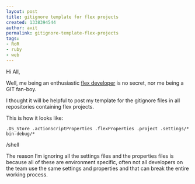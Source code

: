 ```yaml
---
layout: post
title: gitignore template for flex projects
created: 1338394544
author: avit
permalink: gitignore-template-flex-projects
tags:
- RoR
- ruby
- web
---
```

<p>Hi All,</p>
<p>Well, me being an enthusiastic <a href="http://www.kensodev.com/about-avi-tzurel/" target="_blank" title="Flex developer">flex developer</a> is no secret, nor me being a GIT fan-boy.</p>
<p>I thought it will be helpful to post my template for the gitignore files in all repositories containing flex projects.</p>
<p>This is how it looks like:</p>
<div class="highlight">
<pre><code class="bash">.DS_Store .actionScriptProperties .flexProperties .project .settings/* bin-debug/* </code></pre>
</div>
<p><span>/shell</span></p>
<p>The reason I&rsquo;m ignoring all the settings files and the properties files is because all of these are environment specific, often not all developers on the team use the same settings and properties and that can break the entire working process.</p>
<p><img src="http://feeds.feedburner.com/~r/KensoDev-en/~4/JqtK5hEH8cc" height="1" width="1" alt="" /></p>
